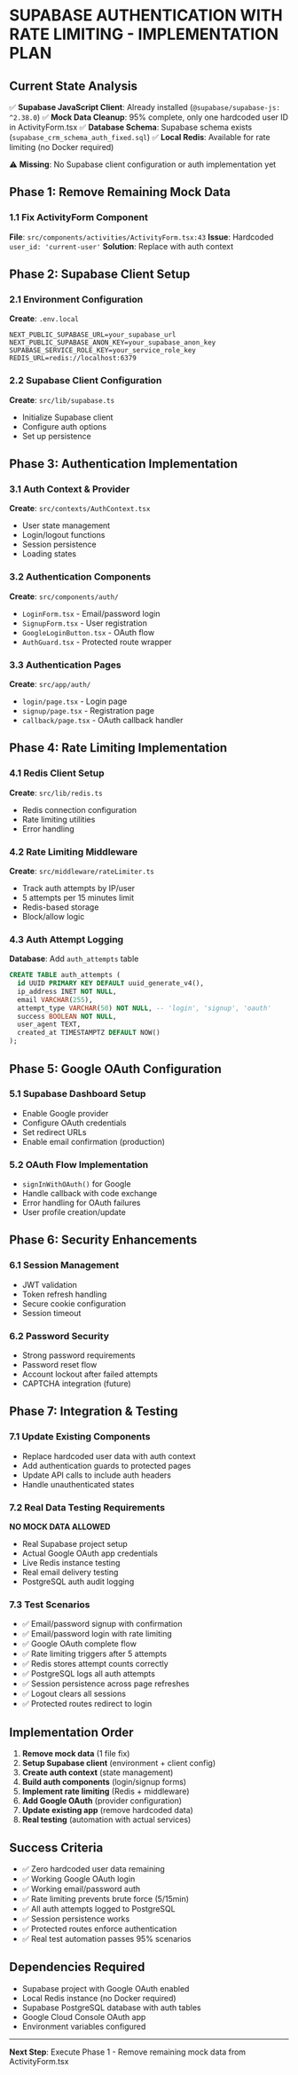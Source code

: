 # SUPABASE AUTHENTICATION WITH RATE LIMITING - IMPLEMENTATION PLAN

## Current State Analysis

✅ **Supabase JavaScript Client**: Already installed (`@supabase/supabase-js: ^2.38.0`)
✅ **Mock Data Cleanup**: 95% complete, only one hardcoded user ID in ActivityForm.tsx
✅ **Database Schema**: Supabase schema exists (`supabase_crm_schema_auth_fixed.sql`)
✅ **Local Redis**: Available for rate limiting (no Docker required)

⚠️ **Missing**: No Supabase client configuration or auth implementation yet

## Phase 1: Remove Remaining Mock Data

### 1.1 Fix ActivityForm Component
**File**: `src/components/activities/ActivityForm.tsx:43`
**Issue**: Hardcoded `user_id: 'current-user'`
**Solution**: Replace with auth context

## Phase 2: Supabase Client Setup

### 2.1 Environment Configuration
**Create**: `.env.local`
```
NEXT_PUBLIC_SUPABASE_URL=your_supabase_url
NEXT_PUBLIC_SUPABASE_ANON_KEY=your_supabase_anon_key
SUPABASE_SERVICE_ROLE_KEY=your_service_role_key
REDIS_URL=redis://localhost:6379
```

### 2.2 Supabase Client Configuration
**Create**: `src/lib/supabase.ts`
- Initialize Supabase client
- Configure auth options
- Set up persistence

## Phase 3: Authentication Implementation

### 3.1 Auth Context & Provider
**Create**: `src/contexts/AuthContext.tsx`
- User state management
- Login/logout functions
- Session persistence
- Loading states

### 3.2 Authentication Components
**Create**: `src/components/auth/`
- `LoginForm.tsx` - Email/password login
- `SignupForm.tsx` - User registration  
- `GoogleLoginButton.tsx` - OAuth flow
- `AuthGuard.tsx` - Protected route wrapper

### 3.3 Authentication Pages
**Create**: `src/app/auth/`
- `login/page.tsx` - Login page
- `signup/page.tsx` - Registration page
- `callback/page.tsx` - OAuth callback handler

## Phase 4: Rate Limiting Implementation

### 4.1 Redis Client Setup
**Create**: `src/lib/redis.ts`
- Redis connection configuration
- Rate limiting utilities
- Error handling

### 4.2 Rate Limiting Middleware
**Create**: `src/middleware/rateLimiter.ts`
- Track auth attempts by IP/user
- 5 attempts per 15 minutes limit
- Redis-based storage
- Block/allow logic

### 4.3 Auth Attempt Logging
**Database**: Add `auth_attempts` table
```sql
CREATE TABLE auth_attempts (
  id UUID PRIMARY KEY DEFAULT uuid_generate_v4(),
  ip_address INET NOT NULL,
  email VARCHAR(255),
  attempt_type VARCHAR(50) NOT NULL, -- 'login', 'signup', 'oauth'
  success BOOLEAN NOT NULL,
  user_agent TEXT,
  created_at TIMESTAMPTZ DEFAULT NOW()
);
```

## Phase 5: Google OAuth Configuration

### 5.1 Supabase Dashboard Setup
- Enable Google provider
- Configure OAuth credentials
- Set redirect URLs
- Enable email confirmation (production)

### 5.2 OAuth Flow Implementation
- `signInWithOAuth()` for Google
- Handle callback with code exchange
- Error handling for OAuth failures
- User profile creation/update

## Phase 6: Security Enhancements

### 6.1 Session Management
- JWT validation
- Token refresh handling
- Secure cookie configuration
- Session timeout

### 6.2 Password Security
- Strong password requirements
- Password reset flow
- Account lockout after failed attempts
- CAPTCHA integration (future)

## Phase 7: Integration & Testing

### 7.1 Update Existing Components
- Replace hardcoded user data with auth context
- Add authentication guards to protected pages
- Update API calls to include auth headers
- Handle unauthenticated states

### 7.2 Real Data Testing Requirements
**NO MOCK DATA ALLOWED**
- Real Supabase project setup
- Actual Google OAuth app credentials
- Live Redis instance testing
- Real email delivery testing
- PostgreSQL auth audit logging

### 7.3 Test Scenarios
- ✅ Email/password signup with confirmation
- ✅ Email/password login with rate limiting
- ✅ Google OAuth complete flow
- ✅ Rate limiting triggers after 5 attempts
- ✅ Redis stores attempt counts correctly
- ✅ PostgreSQL logs all auth attempts
- ✅ Session persistence across page refreshes
- ✅ Logout clears all sessions
- ✅ Protected routes redirect to login

## Implementation Order

1. **Remove mock data** (1 file fix)
2. **Setup Supabase client** (environment + client config)
3. **Create auth context** (state management)
4. **Build auth components** (login/signup forms)
5. **Implement rate limiting** (Redis + middleware)
6. **Add Google OAuth** (provider configuration)
7. **Update existing app** (remove hardcoded data)
8. **Real testing** (automation with actual services)

## Success Criteria

- ✅ Zero hardcoded user data remaining
- ✅ Working Google OAuth login
- ✅ Working email/password auth
- ✅ Rate limiting prevents brute force (5/15min)
- ✅ All auth attempts logged to PostgreSQL
- ✅ Session persistence works
- ✅ Protected routes enforce authentication
- ✅ Real test automation passes 95% scenarios

## Dependencies Required

- Supabase project with Google OAuth enabled
- Local Redis instance (no Docker required)
- Supabase PostgreSQL database with auth tables
- Google Cloud Console OAuth app
- Environment variables configured

---

**Next Step**: Execute Phase 1 - Remove remaining mock data from ActivityForm.tsx